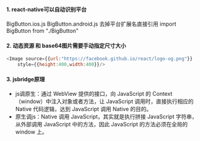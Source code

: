 #### 1. react-native可以自动识别平台
BigButton.ios.js
BigButton.android.js
去掉平台扩展名直接引用
import BigButton from "./BigButton"

#### 2. 动态资源 和 base64图片需要手动指定尺寸大小
```javascript
<Image source={{url:"https://facebook.github.io/react/logo-og.png"}} 
    style={{height:400,width:400}}/>
```

#### 3. jsbridge原理
- js调原生：通过 WebView 提供的接口，向 JavaScript 的 Context（window）中注入对象或者方法，让 JavaScript 调用时，直接执行相应的 Native 代码逻辑，达到 JavaScript 调用 Native 的目的。
- 原生调js：Native 调用 JavaScript，其实就是执行拼接 JavaScript 字符串，从外部调用 JavaScript 中的方法，因此 JavaScript 的方法必须在全局的 window 上。